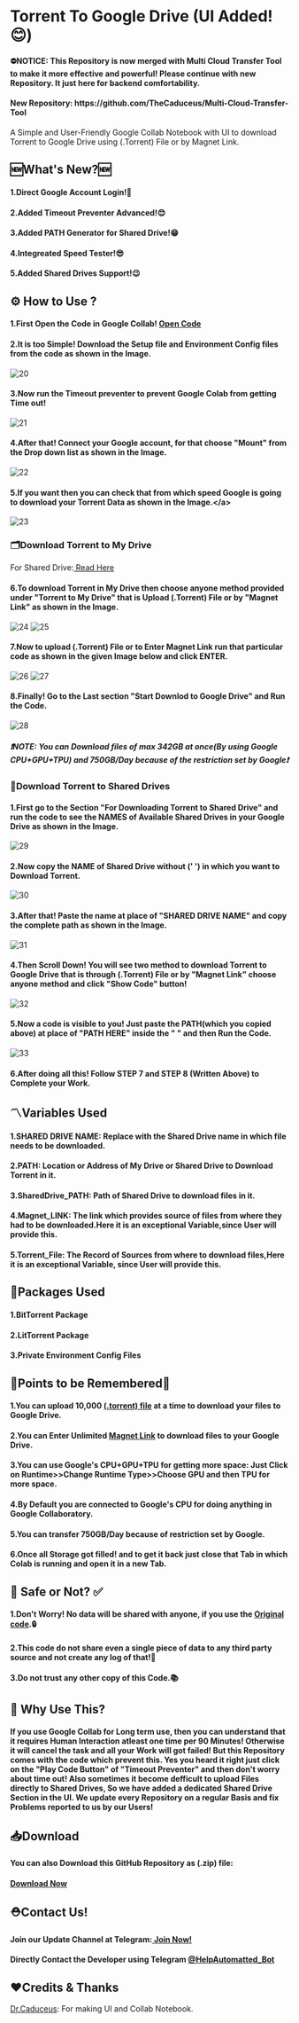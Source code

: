 # Torrent To Google Drive (UI Added!😊)
<h4><b>⛔NOTICE: This Repository is now merged with Multi Cloud Transfer Tool to make it more effective and powerful! Please continue with new Repository. It just here for backend comfortability.</b></h4>
<h4><b>New Repository: https://github.com/TheCaduceus/Multi-Cloud-Transfer-Tool</b></h4>
<p>A Simple and User-Friendly Google Collab Notebook with UI to download Torrent to Google Drive using (.Torrent) File or by Magnet Link.</p>

<h2>🆕What's New?🆕</h2>
<h4>1.Direct Google Account Login!🤩</h4>
<h4>2.Added Timeout Preventer Advanced!😊</h4>
<h4>3.Added PATH Generator for Shared Drive!😁</h4>
<h4>4.Integreated Speed Tester!😎</h4>
<h4>5.Added Shared Drives Support!😉</h4>

<h2>⚙️ How to Use ?</h2>
<h4> 1.First Open the Code in Google Collab! <a href="https://colab.research.google.com/github/TheCaduceus/Torrent-to-GoogleDrive/blob/main/Torrent%20to%20Google%20Drive.ipynb">Open Code</a> </h4>
<h4> 2.It is too Simple! Download the Setup file and Environment Config files from the code as shown in the Image.</h4>
<p><img src="Img/20.png" alt="20" /></p>
<h4> 3.Now run the Timeout preventer to prevent Google Colab from getting Time out!</h4>
<p><img src="Img/21.png" alt="21" /></p>
<h4> 4.After that! Connect your Google account, for that choose "Mount" from the Drop down list as shown in the Image.</h4>
<p><img src="Img/22.png" alt="22" /></p>
<h4> 5.If you want then you can check that from which speed Google is going to download your Torrent Data as shown in the Image.&lt;/a&gt;</h4>
<p><img src="Img/23.png" alt="23" /></p>
<h3>🗂️Download Torrent to My Drive</h3>
<p>For Shared Drive:<a href="https://github.com/TheCaduceus/Torrent-to-GoogleDrive#download-torrent-to-shared-drives"> Read Here</a></p>
<h4> 6.To download Torrent in My Drive then choose anyone method provided under "Torrent to My Drive" that is Upload (.Torrent) File or by "Magnet Link" as shown in the Image.</h4>
<p><img src="Img/24.png" alt="24" />
<img src="Img/25.png" alt="25" /></p>
<h4> 7.Now to upload (.Torrent) File or to Enter Magnet Link run that particular code as shown in the given Image below and click ENTER.</h4>
<p><img src="Img/26.png" alt="26" />
<img src="Img/27.png" alt="27" /></p>
<h4> 8.Finally! Go to the Last section "Start Downlod to Google Drive" and Run the Code.</h4>
<p><img src="Img/28.png" alt="28" /></p>
<h5> <b><i>❗NOTE: You can Download files of max 342GB at once(By using Google CPU+GPU+TPU) and 750GB/Day because of the restriction set by Google❗</i></b></h5>
<h3>📂Download Torrent to Shared Drives</h3>
<h4> 1.First go to the Section "For Downloading Torrent to Shared Drive" and run the code to see the NAMES of Available Shared Drives in your Google Drive as shown in the Image.</h4>
<p><img src="Img/29.png" alt="29" /></p>
<h4> 2.Now copy the NAME of Shared Drive without (' ') in which you want to Download Torrent.</h4>
<p><img src="Img/30.png" alt="30" /></p>
<h4> 3.After that! Paste the name at place of "SHARED DRIVE NAME" and copy the complete path as shown in the Image.</h4>
<p><img src="Img/31.png" alt="31" /></p>
<h4> 4.Then Scroll Down! You will see two method to download Torrent to Google Drive that is through (.Torrent) File or by "Magnet Link" choose anyone method and click "Show Code" button!</h4>
<p><img src="Img/32.png" alt="32" /></p>
<h4> 5.Now a code is visible to you! Just paste the PATH(which you copied above) at place of "PATH HERE" inside the " " and then Run the Code.</h4>
<p><img src="Img/33.png" alt="33" /></p>
<h4> 6.After doing all this! Follow STEP 7 and STEP 8 (Written Above) to Complete your Work.</h4>
<h2>〽️Variables Used</h2>
<h4>1.SHARED DRIVE NAME: Replace with the Shared Drive name in which file needs to be downloaded.</h4>
<h4>2.PATH: Location or Address of My Drive or Shared Drive to Download Torrent in it.</h4>
<h4>3.SharedDrive_PATH: Path of Shared Drive to download files in it.</h4>
<h4>4.Magnet_LINK: The link which provides source of files from where they had to be downloaded.Here it is an exceptional Variable,since User will provide this.</h4>
<h4>5.Torrent_File: The Record of Sources from where to download files,Here it is an exceptional Variable, since User will provide this.</h4>
<h2>📑Packages Used</h2>
<h4>1.BitTorrent Package</h4>
<h4>2.LitTorrent Package</h4>
<h4>3.Private Environment Config Files</h4>
<h2>🎯Points to be Remembered🎯</h2>
<h4>1.You can upload 10,000 <a href="https://github.com/TheCaduceus/Torrent-to-GoogleDrive#5torrent_file-the-record-of-sources-from-where-to-download-fileshere-it-is-an-exceptional-variable-since-user-will-provide-this">(.torrent) file</a> at a time to download your files to Google Drive.</h4>
<h4>2.You can Enter Unlimited <a href="https://github.com/TheCaduceus/Torrent-to-GoogleDrive/blob/main/README.MD#4magnet_link-the-link-which-provides-source-of-files-from-where-they-had-to-be-downloadedhere-it-is-an-exceptional-variablesince-user-will-provide-this">Magnet Link</a> to download files to your Google Drive.</h4>
<h4>3.You can use Google's CPU+GPU+TPU for getting more space: Just Click on Runtime&gt;&gt;Change Runtime Type&gt;&gt;Choose GPU and then TPU for more space.</h4>
<h4>4.By Default you are connected to Google's CPU for doing anything in Google Collaboratory.</h4>
<h4>5.You can transfer 750GB/Day because of restriction set by Google.</h4>
<h4>6.Once all Storage got filled! and to get it back just close that Tab in which Colab is running and open it in a new Tab.</h4>
<h2> 🔐 Safe or Not? ✅</h2>
<h4> 1.Don't Worry! No data will be shared with anyone, if you use the <a href="https://github.com/TheCaduceus/Torrent-to-GoogleDrive">Original code</a>.🔒</h4>
<h4> 2.This code do not share even a single piece of data to any third party source and not create any log of that!🔑</h4>
<h4> 3.Do not trust any other copy of this Code.📚</h4>
<h2> 🤔 Why Use This?</h2>
<h4>If you use Google Collab for Long term use, then you can understand that it requires Human Interaction atleast one time per 90 Minutes! Otherwise it will cancel the task and all your Work will got failed! But this Repository comes with the code which prevent this. Yes you heard it right just click on the "Play Code Button" of "Timeout Preventer" and then don't worry about time out! Also sometimes it become defficult to upload Files directly to Shared Drives, So we have added a dedicated Shared Drive Section in the UI. We update every Repository on a regular Basis and fix Problems reported to us by our Users!</h4>
<h2> 📥Download</h2>
<h4> You can also Download this GitHub Repository as (.zip) file:</h4>
<h4> <a href="https://github.com/TheCaduceus/Torrent-to-GoogleDrive/archive/refs/heads/main.zip">Download Now</a></h4>
<h2>⛑Contact Us!</h2>
<h4>Join our Update Channel at Telegram:<a href="https://telegram.me/TheCaduceusUPDATE"> Join Now!</a>
<h4>Directly Contact the Developer using Telegram <a href="https://telegram.me/HelpAutomatted_Bot">@HelpAutomatted_Bot</a></h4>
<h2>❤️Credits &amp; Thanks</h2>
<p><a href="https://github.com/TheCaduceus">Dr.Caduceus</a>: For making UI and Collab Notebook.</p>
</h4>
